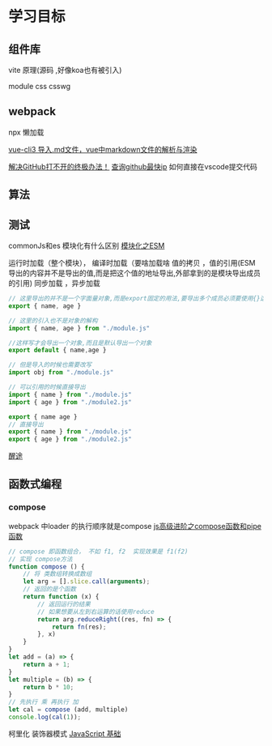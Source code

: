 # 学习目标

## 组件库

vite 原理(源码 ,好像koa也有被引入)

module css
csswg

## webpack

npx
懒加载

[vue-cli3 导入.md文件，vue中markdown文件的解析与渲染](https://www.cnblogs.com/knuzy/p/14339577.html)

[解决GitHub打不开的终极办法！](https://blog.csdn.net/secular_/article/details/108472861)
[查询github最快ip](https://www.cnblogs.com/swobble/p/13044787.html)
如何直接在vscode提交代码

## 算法

## 测试

commonJs和es 模块化有什么区别
[模块化之ESM](https://blog.csdn.net/weixin_44811288/article/details/107893039)

运行时加载（整个模块）， 编译时加载（要啥加载啥
值的拷贝 ，值的引用(ESM 导出的内容并不是导出的值,而是把这个值的地址导出,外部拿到的是模块导出成员的引用)
同步加载 ，异步加载

```js
// 这里导出的并不是一个字面量对象,而是export固定的用法,要导出多个成员必须要使用{}这种写法
export { name, age }

// 这里的引入也不是对象的解构
import { name, age } from "./module.js"

//这样写才会导出一个对象,而且是默认导出一个对象
export default { name,age } 

// 但是导入的时候也需要改写
import obj from "./module.js"
```

```js
// 可以引用的时候直接导出
import { name } from "./module.js"
import { age } from "./module2.js"

export { name age }
// 直接导出
export { name } from "./module.js"
export { age } from "./module2.js"
```

[醒途](https://blog.csdn.net/qq_28827635)

## 函数式编程

### compose

webpack 中loader 的执行顺序就是compose
[js高级进阶之compose函数和pipe函数](https://blog.csdn.net/weixin_40073115/article/details/103842925?utm_medium=distribute.pc_relevant.none-task-blog-BlogCommendFromMachineLearnPai2-2.control&dist_request_id=&depth_1-utm_source=distribute.pc_relevant.none-task-blog-BlogCommendFromMachineLearnPai2-2.control)

```js
// compose 即函数组合， 不如 f1, f2  实现效果是 f1(f2)
// 实现 compose方法
function compose () {
    // 将 类数组转换成数组
    let arg = [].slice.call(arguments);
    // 返回的是个函数
    return function (x) {
        // 返回运行的结果
        // 如果想要从左到右运算的话使用reduce
        return arg.reduceRight((res, fn) => {
            return fn(res);
        }, x)
    }
}
let add = (a) => {
    return a + 1;
}
let multiple = (b) => {
    return b * 10;
}
// 先执行 乘 再执行 加
let cal = compose (add, multiple)
console.log(cal(1));
```

柯里化
装饰器模式
[JavaScript 基础](https://juejin.cn/post/6934500357091360781)
